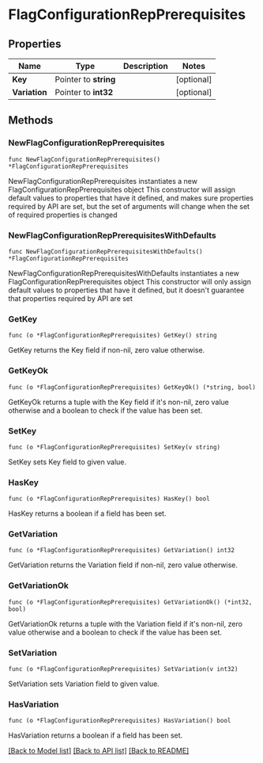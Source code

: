 # FlagConfigurationRepPrerequisites

## Properties

Name | Type | Description | Notes
------------ | ------------- | ------------- | -------------
**Key** | Pointer to **string** |  | [optional] 
**Variation** | Pointer to **int32** |  | [optional] 

## Methods

### NewFlagConfigurationRepPrerequisites

`func NewFlagConfigurationRepPrerequisites() *FlagConfigurationRepPrerequisites`

NewFlagConfigurationRepPrerequisites instantiates a new FlagConfigurationRepPrerequisites object
This constructor will assign default values to properties that have it defined,
and makes sure properties required by API are set, but the set of arguments
will change when the set of required properties is changed

### NewFlagConfigurationRepPrerequisitesWithDefaults

`func NewFlagConfigurationRepPrerequisitesWithDefaults() *FlagConfigurationRepPrerequisites`

NewFlagConfigurationRepPrerequisitesWithDefaults instantiates a new FlagConfigurationRepPrerequisites object
This constructor will only assign default values to properties that have it defined,
but it doesn't guarantee that properties required by API are set

### GetKey

`func (o *FlagConfigurationRepPrerequisites) GetKey() string`

GetKey returns the Key field if non-nil, zero value otherwise.

### GetKeyOk

`func (o *FlagConfigurationRepPrerequisites) GetKeyOk() (*string, bool)`

GetKeyOk returns a tuple with the Key field if it's non-nil, zero value otherwise
and a boolean to check if the value has been set.

### SetKey

`func (o *FlagConfigurationRepPrerequisites) SetKey(v string)`

SetKey sets Key field to given value.

### HasKey

`func (o *FlagConfigurationRepPrerequisites) HasKey() bool`

HasKey returns a boolean if a field has been set.

### GetVariation

`func (o *FlagConfigurationRepPrerequisites) GetVariation() int32`

GetVariation returns the Variation field if non-nil, zero value otherwise.

### GetVariationOk

`func (o *FlagConfigurationRepPrerequisites) GetVariationOk() (*int32, bool)`

GetVariationOk returns a tuple with the Variation field if it's non-nil, zero value otherwise
and a boolean to check if the value has been set.

### SetVariation

`func (o *FlagConfigurationRepPrerequisites) SetVariation(v int32)`

SetVariation sets Variation field to given value.

### HasVariation

`func (o *FlagConfigurationRepPrerequisites) HasVariation() bool`

HasVariation returns a boolean if a field has been set.


[[Back to Model list]](../README.md#documentation-for-models) [[Back to API list]](../README.md#documentation-for-api-endpoints) [[Back to README]](../README.md)


